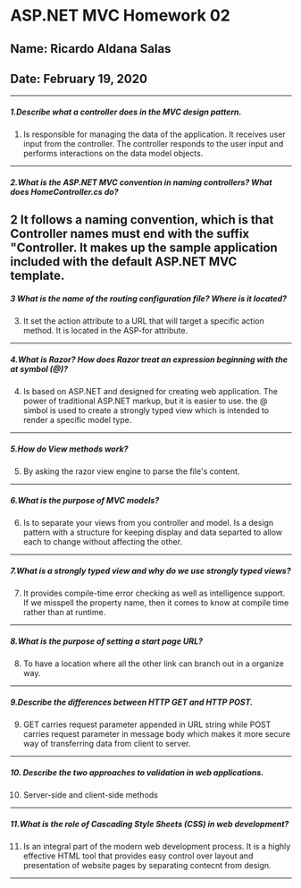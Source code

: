 # ASP.NET MVC Homework 02
## Name: Ricardo Aldana Salas
## Date: February 19, 2020
---

##### 1.Describe what a controller does in the MVC design pattern.
1. Is responsible for managing the data of the application. It receives user input from the controller. The controller responds to the user input and performs interactions on the data model objects.
---
##### 2.What is the ASP.NET MVC convention in naming controllers? What does HomeController.cs do?
2 It follows a naming convention, which is that Controller names must end with the suffix "Controller. It makes up the sample application included with the default ASP.NET MVC template.
--
##### 3 What is the name of the routing configuration file? Where is it located?
3. It set the action attribute to a URL that will target a specific action method. It is located in the ASP-for attribute.
---
##### 4.What is Razor? How does Razor treat an expression beginning with the at symbol (@)?
4. Is based on ASP.NET and designed for creating web application. The power of traditional ASP.NET markup, but it is easier to use. the @ simbol is used to create a strongly typed view which is intended to render a specific model type.
---
##### 5.How do View methods work?
5. By asking the razor view engine to parse the file's content.
---
##### 6.What is the purpose of MVC models?
6. Is to separate your views from you controller and model. Is a design pattern with a structure for keeping display and data separted to allow each to change without affecting the other.
---
##### 7.What is a strongly typed view and why do we use strongly typed views?
7. It provides compile-time error checking as well as intelligence support. If we misspell the property name, then it comes to know at compile time rather than at runtime.
---
##### 8.What is the purpose of setting a start page URL?
8. To have a location where all the other link can branch out in a organize way.
---
##### 9.Describe the differences between HTTP GET and HTTP POST.
9. GET carries request parameter appended in URL string while POST carries request parameter in message body which makes it more secure way of transferring data from client to server.
---
##### 10. Describe the two approaches to validation in web applications.
10. Server-side and client-side methods
---
##### 11.What is the role of Cascading Style Sheets (CSS) in web development?
11. Is an integral part of the modern web development process. It is a highly effective HTML tool that provides easy control over layout and presentation of website pages by separating contecnt from design. 
---
